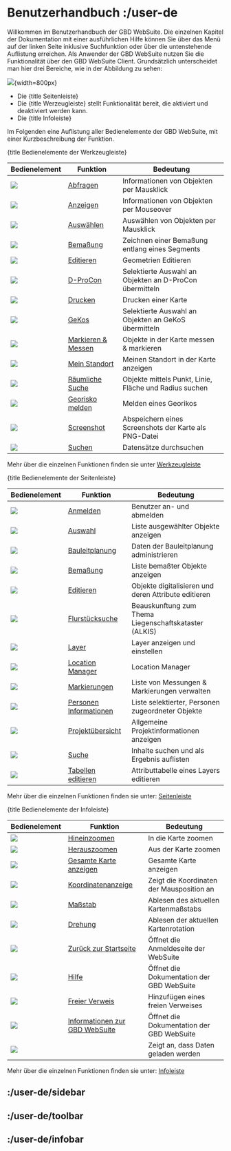 # Benutzerhandbuch :/user-de

Willkommen im Benutzerhandbuch der GBD WebSuite. Die einzelnen Kapitel der Dokumentation mit einer ausführlichen Hilfe können Sie über das Menü auf der linken Seite inklusive Suchfunktion oder über die untenstehende Auflistung erreichen. Als Anwender der GBD WebSuite nutzen Sie die Funktionalität über den GBD WebSuite Client. Grundsätzlich unterscheidet man hier drei Bereiche, wie in der Abbildung zu sehen:

![](client_overview.png){width=800px}

   *  Die {title Seitenleiste} 
   *  Die {title Werzeugleiste} stellt Funktionalität bereit, die aktiviert und deaktiviert werden kann. 
   *  Die {title Infoleiste} 

Im Folgenden eine Auflistung aller Bedienelemente der GBD WebSuite, mit einer Kurzbeschreibung der Funktion.

{title Bedienelemente der Werkzeugleiste}

| Bedienelement                         | Funktion                   					| Bedeutung                          		        	|
|---------------------------------------|---------------------------------------------------------------|---------------------------------------------------------------|
| ![](gbd-icon-abfrage-01.svg)          | [Abfragen](/user-de/toolbar.abfrage)				| Informationen von Objekten per Mausklick			|
| ![](gbd-icon-anzeige-01.svg)          | [Anzeigen](/user-de/toolbar.mouseover)			| Informationen von Objekten per Mouseover                    	|
| ![](gbd-icon-auswahl-01.svg)          | [Auswählen](/user-de/toolbar.auswahl)				| Auswählen von Objekten per Mausklick                   	|
| ![](gbd-icon-bemassung-02.svg)	| [Bemaßung](/user-de/toolbar.bemassung)			| Zeichnen einer Bemaßung entlang eines Segments               	|
| ![](sharp-edit-24px.svg)		| [Editieren](/user-de/toolbar.digitalisieren)			| Geometrien Editieren						|
| ![](gbd-icon-d-procon-02.svg)		| [D-ProCon](/user-de/toolbar.dprocon)				| Selektierte Auswahl an Objekten an D-ProCon übermitteln     	|
| ![](baseline-print-24px.svg)		| [Drucken](/user-de/toolbar.drucken)				| Drucken einer Karte					    	|
| ![](gbd-icon-gekos-04.svg)		| [GeKos](/user-de/toolbar.gekos)				| Selektierte Auswahl an Objekten an GeKoS übermitteln        	|
| ![](gbd-icon-markieren-messen-01.svg)	| [Markieren & Messen](/user-de/toolbar.markieren-messen)	| Objekte in der Karte messen & markieren		   	|
| ![](gps_fixed-24px.svg)		| [Mein Standort](/user-de/toolbar.mein-standort)		| Meinen Standort in der Karte anzeigen			    	|
| ![](gbd-icon-raeumliche-suche-01.svg)	| [Räumliche Suche](/user-de/toolbar.raeumliche-suche)		| Objekte mittels Punkt, Linie, Fläche und Radius suchen 	|
| ![](georisk.svg)			| [Georisko melden](/user-de/toolbar.georisiken)		| Melden eines Georikos           				|
| ![](outline-insert_photo-24px.svg)    | [Screenshot](/user-de/toolbar.screenshot)			| Abspeichern eines Screenshots der Karte als PNG-Datei        	|
| ![](baseline-search-24px.svg)		| [Suchen](/user-de/toolbar.suchen)				| Datensätze durchsuchen					|

Mehr über die einzelnen Funktionen finden sie unter [Werkzeugleiste](/user-de/toolbar)

{title Bedienelemente der Seitenleiste}

| Bedienelement                         | Funktion                   						| Bedeutung          			               	|
|---------------------------------------|-----------------------------------------------------------------------|-------------------------------------------------------|
| ![](baseline-person-24px.svg)		| [Anmelden](/user-de/sidebar.anmelden)	 				| Benutzer an- und abmelden	 			|
| ![](gbd-icon-auswahl-01.svg)        	| [Auswahl](/user-de/sidebar.auswahl)  					| Liste ausgewählter Objekte anzeigen    		|
| ![](bplan.svg)          		| [Bauleitplanung](/user-de/sidebar.bauleitplanung)			| Daten der Bauleitplanung administrieren       	|
| ![](gbd-icon-bemassung-02.svg)      	| [Bemaßung](/user-de/sidebar.bemassung)  				| Liste bemaßter Objekte anzeigen          		|
| ![](sharp-edit-24px.svg) 		| [Editieren](/user-de/sidebar.digitalisieren) 				| Objekte digitalisieren und deren Attribute editieren	|
| ![](gbd-icon-flurstuecksuche-01.svg) 	| [Flurstücksuche](/user-de/sidebar.flurstuecksuche)			| Beauskunftung zum Thema Liegenschaftskataster (ALKIS)	|
| ![](baseline-layers-24px.svg)        	| [Layer](/user-de/sidebar.layer)       				| Layer anzeigen und einstellen				|
| ![](directions_black_24px.svg)	| [Location Manager](/user-de/sidebar.standort-manager) 	 	| Location Manager        				|
| ![](gbd-icon-markieren-messen-01.svg)	| [Markierungen](/user-de/sidebar.markierung)    			| Liste von Messungen & Markierungen verwalten		|
| ![](person_search-24px.svg)     	| [Personen Informationen](/user-de/sidebar.personen-information)	| Liste selektierter, Personen zugeordneter Objekte	|
| ![](gbd-icon-projectoverview.svg)    	| [Projektübersicht](/user-de/sidebar.projektuebersicht)		| Allgemeine Projektinformationen anzeigen		|
| ![](baseline-search-24px.svg)        	| [Suche](/user-de/sidebar.suche)  					| Inhalte suchen und als Ergebnis auflisten		|
| ![](table_view_black_24px.svg)       	| [Tabellen editieren](/user-de/sidebar.tabellen)	 		| Attributtabelle eines Layers editieren   		|

Mehr über die einzelnen Funktionen finden sie unter: [Seitenleiste](/user-de/sidebar)

{title Bedienelemente der Infoleiste}

| Bedienelement			| Funktion                              			|       Bedeutung             			|
|-------------------------------|---------------------------------------------------------------|-----------------------------------------------|
| ![](zoom-in-24px.svg) 	|[Hineinzoomen](/user-de/infobar.zoomen)	         	|In die Karte zoomen             		|
| ![](zoom-out-24px.svg) 	|[Herauszoomen](/user-de/infobar.zoomen)	         	|Aus der Karte zoomen              		|
| ![](zoom-reset-24px.svg)	|[Gesamte Karte anzeigen](/user-de/infobar.zoomen)         	|Gesamte Karte anzeigen               	 	|
| ![](xy.png)   		|[Koordinatenanzeige](/user-de/infobar.koordinaten)    		|Zeigt die Koordinaten der Mausposition an	|
| ![](massstab.png)   		|[Maßstab](/user-de/infobar.massstab)	                  	|Ablesen des aktuellen Kartenmaßstabs     	|
| ![](rotation.png)   		|[Drehung](/user-de/infobar.drehung)                   		|Ablesen der aktuellen Kartenrotation     	|
| ![](baseline-home-24px.svg)   |[Zurück zur Startseite](/user-de/infobar.startseite)	      	|Öffnet die Anmeldeseite der WebSuite     	|
| ![](sharp-help-24px.svg)   	|[Hilfe](/user-de/infobar.hilfe)	               		|Öffnet die Dokumentation der GBD WebSuite	|
| ![](info_fill_24px.svg)   	|[Freier Verweis](/user-de/infobar.freier-link)            	|Hinzufügen eines freien Verweises		|
| ![](gws-logo-24px.svg) 	|[Informationen zur GBD WebSuite](/user-de/infobar.gwsinfo)	|Öffnet die Dokumentation der GBD WebSuite	|
| ![](ajax.png) 		|  								| Zeigt an, dass Daten geladen werden 		|


Mehr über die einzelnen Funktionen finden sie unter: [Infoleiste](/user-de/infobar)

## :/user-de/sidebar

## :/user-de/toolbar

## :/user-de/infobar
